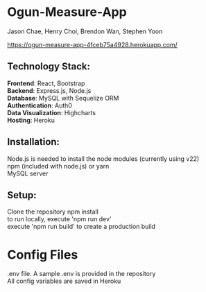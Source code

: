 # Ogun-Measure-App
Jason Chae, Henry Choi, Brendon Wan, Stephen Yoon

https://ogun-measure-app-4fceb75a4928.herokuapp.com/

## Technology Stack:  
**Frontend**: React, Bootstrap  
**Backend**: Express.js, Node.js  
**Database**: MySQL with Sequelize ORM  
**Authentication**: Auth0  
**Data Visualization**: Highcharts  
**Hosting**: Heroku 

## Installation:  

Node.js is needed to install the node modules (currently using v22)  
npm (included with node.js) or yarn  
MySQL server

## Setup:

Clone the repository
npm install  
to run locally, execute 'npm run dev'  
execute 'npm run build' to create a production build

# Config Files

.env file. A sample .env is provided in the repository  
All config variables are saved in Heroku
